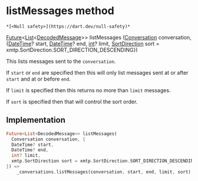 


# listMessages method




    *[<Null safety>](https://dart.dev/null-safety)*




[Future](https://api.flutter.dev/flutter/dart-async/Future-class.html)&lt;[List](https://api.flutter.dev/flutter/dart-core/List-class.html)&lt;[DecodedMessage](../../xmtp/DecodedMessage-class.md)>> listMessages
([Conversation](../../xmtp/Conversation-class.md) conversation, {[DateTime](https://api.flutter.dev/flutter/dart-core/DateTime-class.html)? start, [DateTime](https://api.flutter.dev/flutter/dart-core/DateTime-class.html)? end, [int](https://api.flutter.dev/flutter/dart-core/int-class.html)? limit, [SortDirection](https://pub.dev/documentation/xmtp_proto/0.0.1-development/xmtp_proto/SortDirection-class.html) sort = xmtp.SortDirection.SORT_DIRECTION_DESCENDING})





<p>This lists messages sent to the <code>conversation</code>.</p>
<p>If <code>start</code> or <code>end</code> are specified then this will only list messages
sent at or after <code>start</code> and at or before <code>end</code>.</p>
<p>If <code>limit</code> is specified then this returns no more than <code>limit</code> messages.</p>
<p>If <code>sort</code> is specified then that will control the sort order.</p>



## Implementation

```dart
Future<List<DecodedMessage>> listMessages(
  Conversation conversation, {
  DateTime? start,
  DateTime? end,
  int? limit,
  xmtp.SortDirection sort = xmtp.SortDirection.SORT_DIRECTION_DESCENDING,
}) =>
    _conversations.listMessages(conversation, start, end, limit, sort);
```







